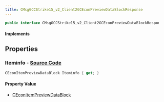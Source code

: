 ```yaml
---
title: CMsgGCCStrike15_v2_Client2GCEconPreviewDataBlockResponse
---
```


```csharp
public interface CMsgGCCStrike15_v2_Client2GCEconPreviewDataBlockResponse : ITypedProtobuf<CMsgGCCStrike15_v2_Client2GCEconPreviewDataBlockResponse>, INativeHandle
```

#### Implements

## Properties

### **Iteminfo** - [Source Code](https://github.com/swiftly-solution/swiftlys2/blob/main/managed/src/SwiftlyS2.Generated/Protobufs/Interfaces/CMsgGCCStrike15_v2_Client2GCEconPreviewDataBlockResponse.cs#L13)

```csharp
CEconItemPreviewDataBlock Iteminfo { get; }
```

#### Property Value

- [CEconItemPreviewDataBlock](/docs/api/shared/protobufdefinitions/ceconitempreviewdatablock)

